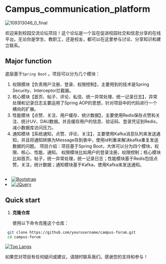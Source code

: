 # Campus_communication_platform
![109313046_0_final](https://github.com/xiaoxinxing66/Campus_communication_platform/assets/93857716/e4d31f0a-d9f6-44c5-9d08-75cc67fced7a)

欢迎来到校园交流论坛项目！这个论坛是一个旨在促进校园社交和信息分享的在线平台。无论你是学生、教职工，还是校友，都可以在这里参与讨论、分享知识和建立联系。

## Major function

底层基于`Spring Boot` 。项目可以分为几个模块：
1. 权限模块【负责用户注册、登录、权限控制】，主要用到的技术是Spring Security、Interceptor拦截器。
2. 核心模块【首页、帖子、评论、私信、统一异常处理、统一记录日志】，异常处理和记录日志主要运用了Spring AOP的思想，针对项目中的代码进行一个横向的扩展。
3. 性能模块【点赞、关注、用户缓存、统计数据】，主要使用Redis保存点赞和关注、统计UV、DAU数据。并且缓存用户的信息、验证码、登录凭证到Redis，减小数据库访问压力。
4. 通知模块【系统通知，点赞、评论、关注】，主要使用Kafka消息队列来发送通知，并且将通知转换为Message存到表中，使用id判重来解决kafka重复发送数据的问题。
项目介绍：项目基于Spring Boot，大体可以分为四个模块，权限、核心、性能、通知。
权限模块比如用户的登录注册，权限控制；核心模块比如首页，帖子，统一异常处理，统一记录日志；性能模块基于Redis包括点赞，关注，统计数据；通知模块基于Kafka，使用Kafka来发送通知。

## 



<li><a href="https://getbootstrap.com" rel="nofollow"><img src="https://camo.githubusercontent.com/b13ed67c809178963ce9d538175b02649800772be1ce0cb02da5879e5614e236/68747470733a2f2f696d672e736869656c64732e696f2f62616467652f426f6f7473747261702d3536334437433f7374796c653d666f722d7468652d6261646765266c6f676f3d626f6f747374726170266c6f676f436f6c6f723d7768697465" alt="Bootstrap" data-canonical-src="https://img.shields.io/badge/Bootstrap-563D7C?style=for-the-badge&amp;logo=bootstrap&amp;logoColor=white" style="max-width: 100%;"></a></li>


<li><a href="https://jquery.com" rel="nofollow"><img src="https://camo.githubusercontent.com/15b7da9c5e50455ef7c50a5d642afad7ab8d752e575010116727c3865beb026d/68747470733a2f2f696d672e736869656c64732e696f2f62616467652f6a51756572792d3037363941443f7374796c653d666f722d7468652d6261646765266c6f676f3d6a7175657279266c6f676f436f6c6f723d7768697465" alt="JQuery" data-canonical-src="https://img.shields.io/badge/jQuery-0769AD?style=for-the-badge&amp;logo=jquery&amp;logoColor=white" style="max-width: 100%;"></a></li>

## Quick start

1. **克隆仓库**

   使用以下命令克隆这个仓库：

```bash
 git clone https://github.com/yourusername/campus-forum.git
 cd campus-forum
```



[![Top Langs](https://github-readme-stats.vercel.app/api/top-langs/?username=xiaoxinxing66)](https://github.com/xiaoxinxing66/Campus_communication_platform)

如果您对项目有任何疑问或建议，请随时联系我们。感谢您的支持和参与！
